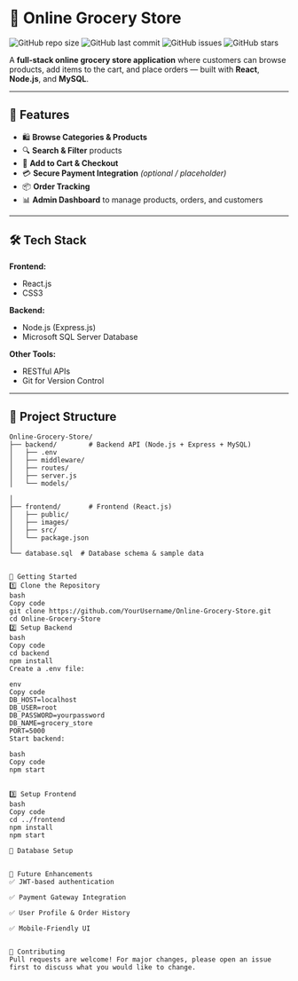 # 🛒 Online Grocery Store

![GitHub repo size](https://img.shields.io/github/repo-size/YourUsername/Online-Grocery-Store?color=green)
![GitHub last commit](https://img.shields.io/github/last-commit/YourUsername/Online-Grocery-Store?color=orange)
![GitHub issues](https://img.shields.io/github/issues/YourUsername/Online-Grocery-Store?color=red)
![GitHub stars](https://img.shields.io/github/stars/YourUsername/Online-Grocery-Store?style=social)

A **full-stack online grocery store application** where customers can browse products, add items to the cart, and place orders — built with **React**, **Node.js**, and **MySQL**.

---

## 📌 Features

- 🛍 **Browse Categories & Products**
- 🔍 **Search & Filter** products
- 🛒 **Add to Cart & Checkout**
- 💳 **Secure Payment Integration** *(optional / placeholder)*
- 📦 **Order Tracking**
- 📊 **Admin Dashboard** to manage products, orders, and customers

---

## 🛠 Tech Stack

**Frontend:**  
- React.js  
- CSS3 

**Backend:**  
- Node.js (Express.js)  
- Microsoft SQL Server Database  

**Other Tools:**  
- RESTful APIs
- Git for Version Control

---

## 📂 Project Structure

```plaintext
Online-Grocery-Store/
├── backend/        # Backend API (Node.js + Express + MySQL)
│   ├── .env
│   ├── middleware/
│   ├── routes/
│   ├── server.js
│   └── models/

│
├── frontend/       # Frontend (React.js)
│   ├── public/
│   ├── images/
│   ├── src/
│   └── package.json
│
└── database.sql  # Database schema & sample data


🚀 Getting Started
1️⃣ Clone the Repository
bash
Copy code
git clone https://github.com/YourUsername/Online-Grocery-Store.git
cd Online-Grocery-Store
2️⃣ Setup Backend
bash
Copy code
cd backend
npm install
Create a .env file:

env
Copy code
DB_HOST=localhost
DB_USER=root
DB_PASSWORD=yourpassword
DB_NAME=grocery_store
PORT=5000
Start backend:

bash
Copy code
npm start


3️⃣ Setup Frontend
bash
Copy code
cd ../frontend
npm install
npm start

💾 Database Setup


📌 Future Enhancements
✅ JWT-based authentication

✅ Payment Gateway Integration

✅ User Profile & Order History

✅ Mobile-Friendly UI


🤝 Contributing
Pull requests are welcome! For major changes, please open an issue first to discuss what you would like to change.

